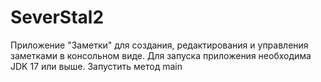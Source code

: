 # SeverStal2
Приложение "Заметки" для создания, редактирования и управления заметками в консольном виде.
Для запуска приложения необходима JDK 17 или выше. Запустить метод main

